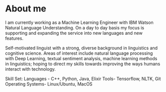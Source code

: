 # About me

I am currently working as a Machine Learning Engineer with IBM Watson Natural Language Understanding. On a day to day basis my focus is supporting and expanding the service into new languages and new features.

Self-motivated linguist with a strong, diverse background in linguistics and cognitive science. Areas of interest include natural language processing with Deep Learning, textual sentiment analysis, machine learning methods in linguistics; hoping to direct my skills towards improving the ways humans interact with technology. 

Skill Set:
Languages - C++, Python, Java, Elixir
Tools- Tensorflow, NLTK, Git
Operating Systems- Linux/Ubuntu, MacOS


